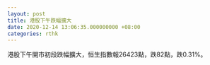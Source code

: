 ```yaml
---
layout: post
title: 港股下午跌幅擴大
date: 2020-12-14 13:06:35.000000000 +08:00
categories: rthk
---
```


港股下午開市初段跌幅擴大，恒生指數報26423點，跌82點，跌0.31%。

